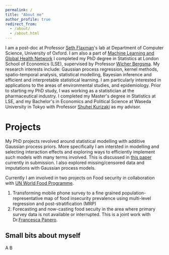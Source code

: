 ```yaml
---
permalink: /
title: "About me"
author_profile: true
redirect_from: 
  - /about/
  - /about.html
---
```

I am a post-doc at Professor [Seth Flaxman](https://sethrf.com)'s lab at Department of Computer Science, University of Oxford. I am also a part of [Machine Learning and Global Health Network](https://mlgh.net)
I completed my PhD degree in Statistics at London School of Economics (LSE), supervised by Professor [Wicher Bergsma](https://www.lse.ac.uk/statistics/people/wicher-bergsma). My research interests include: Gaussian process regression, kernel methods, spatio-temporal analysis, statistical modelling, Bayesian inference and efficient and interpretable statistical learning. I am particularly interested in applications to the areas of environmental studies, and epidemiology. Prior to starting my PhD study, I was working as a statistician at the pharmaceutical industry. I completed my Master's degree in Statistics at LSE, and my Bachelor's in Economics and Political Science at Waseda University in Tokyo with Professor [Shuhei Kurizaki](https://skurizaki.github.io) as my advisor. 

Projects
======
My PhD projects revolved around statistical modelling with additive Gaussian process priors. More specifically I am intersted in modelling and selecting interaction effects and exploring ways to efficiently implement such models with many terms involved. This is discussed in [this paper](https://arxiv.org/abs/2305.07073) currently in submission. I also explored missing/censored data and imputations with Gaussian process models.

Currently I am involved in two projects on Food security in collaboration with [UN World Food Programme](https://www.wfp.org/support-us/stories/united-nations-world-food-programme?utm_source=google&utm_medium=cpc&utm_campaign=14484934461&utm_content=128338538604&gad_source=1&gclid=Cj0KCQjw0Oq2BhCCARIsAA5hubUGlvyEPA4WAB8Z-3hs3eR5GtW19NWpvkCufQMhVgdi4qcG7i68EogaAjgxEALw_wcB&gclsrc=aw.ds). 
1. Transforming mobile phone survey to a fine grained population-representative map of food insecurity prevalence using multi-level regression and post-stratification (MRP)
2. Forecasting and now-casting food secuity in the area where primary survey data is not available or interrupted. This is a joint work with Dr.[Francesca Panero](https://francescapanero.github.io/).

Small bits about myself
-----
A
B